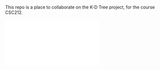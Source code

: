 This repo is a place to collaborate on the K-D Tree project, for the course CSC212.

![](images/tree.img)
